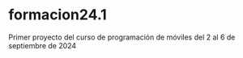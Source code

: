 # formacion24.1
Primer proyecto del curso de programación de móviles del 2 al 6 de septiembre de 2024
